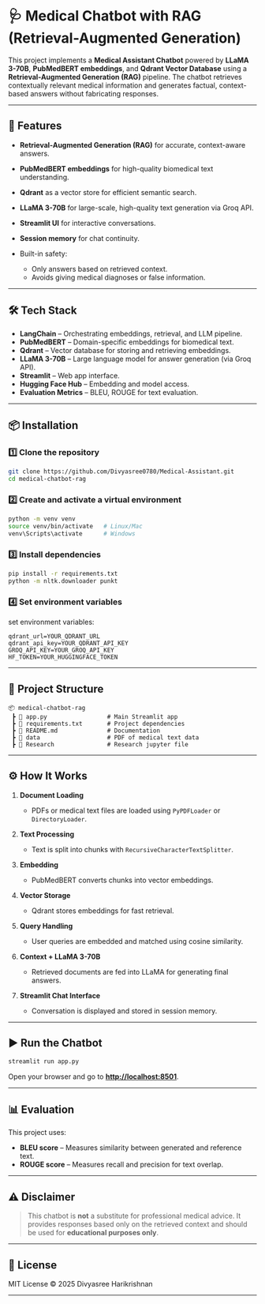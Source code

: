 # 🩺 Medical Chatbot with RAG (Retrieval-Augmented Generation)

This project implements a **Medical Assistant Chatbot** powered by **LLaMA 3-70B**, **PubMedBERT embeddings**, and **Qdrant Vector Database** using a **Retrieval-Augmented Generation (RAG)** pipeline. The chatbot retrieves contextually relevant medical information and generates factual, context-based answers without fabricating responses.

---

## 🚀 Features

* **Retrieval-Augmented Generation (RAG)** for accurate, context-aware answers.
* **PubMedBERT embeddings** for high-quality biomedical text understanding.
* **Qdrant** as a vector store for efficient semantic search.
* **LLaMA 3-70B** for large-scale, high-quality text generation via Groq API.
* **Streamlit UI** for interactive conversations.
* **Session memory** for chat continuity.
* Built-in safety:

  * Only answers based on retrieved context.
  * Avoids giving medical diagnoses or false information.

---

## 🛠️ Tech Stack

* **LangChain** – Orchestrating embeddings, retrieval, and LLM pipeline.
* **PubMedBERT** – Domain-specific embeddings for biomedical text.
* **Qdrant** – Vector database for storing and retrieving embeddings.
* **LLaMA 3-70B** – Large language model for answer generation (via Groq API).
* **Streamlit** – Web app interface.
* **Hugging Face Hub** – Embedding and model access.
* **Evaluation Metrics** – BLEU, ROUGE for text evaluation.

---

## 📦 Installation

### 1️⃣ Clone the repository

```bash
git clone https://github.com/Divyasree0780/Medical-Assistant.git
cd medical-chatbot-rag
```

### 2️⃣ Create and activate a virtual environment

```bash
python -m venv venv
source venv/bin/activate   # Linux/Mac
venv\Scripts\activate      # Windows
```

### 3️⃣ Install dependencies

```bash
pip install -r requirements.txt
python -m nltk.downloader punkt
```

### 4️⃣ Set environment variables

set environment variables:

```env
qdrant_url=YOUR_QDRANT_URL
qdrant_api_key=YOUR_QDRANT_API_KEY
GROQ_API_KEY=YOUR_GROQ_API_KEY
HF_TOKEN=YOUR_HUGGINGFACE_TOKEN
```

---

## 📂 Project Structure

```
📦 medical-chatbot-rag
 ┣ 📜 app.py                 # Main Streamlit app
 ┣ 📜 requirements.txt       # Project dependencies
 ┣ 📜 README.md              # Documentation
 ┣ 📂 data                   # PDF of medical text data
 ┣ 📂 Research               # Research jupyter file
```

---

## ⚙️ How It Works

1. **Document Loading**

   * PDFs or medical text files are loaded using `PyPDFLoader` or `DirectoryLoader`.
2. **Text Processing**

   * Text is split into chunks with `RecursiveCharacterTextSplitter`.
3. **Embedding**

   * PubMedBERT converts chunks into vector embeddings.
4. **Vector Storage**

   * Qdrant stores embeddings for fast retrieval.
5. **Query Handling**

   * User queries are embedded and matched using cosine similarity.
6. **Context + LLaMA 3-70B**

   * Retrieved documents are fed into LLaMA for generating final answers.
7. **Streamlit Chat Interface**

   * Conversation is displayed and stored in session memory.

---

## ▶️ Run the Chatbot

```bash
streamlit run app.py
```

Open your browser and go to **[http://localhost:8501](http://localhost:8501)**.

---

## 📊 Evaluation

This project uses:

* **BLEU score** – Measures similarity between generated and reference text.
* **ROUGE score** – Measures recall and precision for text overlap.

---

## ⚠️ Disclaimer

> This chatbot is **not** a substitute for professional medical advice.
> It provides responses based only on the retrieved context and should be used for **educational purposes only**.

---

## 📜 License

MIT License © 2025 Divyasree Harikrishnan

---

